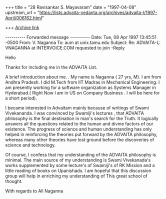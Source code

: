 +++
title = "28 Ravisankar S. Mayavaram"
date = "1997-04-08"
upstream_url = "https://lists.advaita-vedanta.org/archives/advaita-l/1997-April/006162.html"

+++
[Archive link](https://lists.advaita-vedanta.org/archives/advaita-l/1997-April/006162.html)

---------- Forwarded message ----------
Date: Tue, 08 Apr 1997 13:45:51 -0500
From: V. Naganna <VNAGANNA at intervoice.com>
To: aum at unix.tamu.edu
Subject: Re: ADVAITA-L: VNAGANNA at INTERVOICE.COM requested to join -Reply

Hello

   Thanks for including me in the ADVAITA List.

A brief introduction about me.  . My name is Naganna ( 27 yrs, M). I am
from Andhra Pradesh. I did  M.Tech from IIT Madras in Mechanical
Engineering.  I am presently working for  a software organization as
Systems  Manager  in Hyderabad.( Right Now I am in US on Company
Business . I will be here for a short period).

I became interested in Advaitam mainly because of writings of Swami
Vivekananda.  I  was convinced by Swamiji's lectures , that ADVAITA
philosophy is the final destination in  man's search for the Truth. It
logically answers all the questions   related to the human and divine
factors of our existence. The progress of science and human
understanding has only helped in reinforcing the theories put forward by
the ADVAITA philosophy, whereas many other theories have lost ground
 before the discoveries of  science and technology.

Of course, I confess that my understanding of the ADVAITA philosophy
is minimal. The main source of my understanding is Swami Vivekanada's
works supplemented by  some lecture's of Swamiji's of RK Mission and
a little reading of books on Upanishads.  I am hopeful that this discussion
group will help  in enriching my understanding of This great school of
thought.

With regards to All
Naganna

